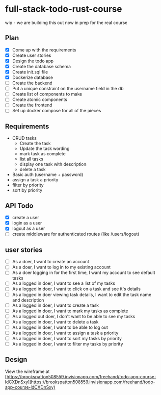 # full-stack-todo-rust-course

wip - we are building this out now in prep for the real course

## Plan

- [x] Come up with the requirements
- [x] Create user stories
- [x] Design the todo app
- [x] Create the database schema
- [x] Create init.sql file
- [x] Dockerize database
- [ ] Create the backend
- [ ] Put a unique constraint on the username field in the db
- [ ] Create list of components to make
- [ ] Create atomic components
- [ ] Create the frontend
- [ ] Set up docker compose for all of the pieces

## Requirements

- CRUD tasks
  - Create the task
  - Update the task wording
  - mark task as complete
  - list all tasks
  - display one task with description
  - delete a task
- Basic auth (username + password)
- assign a task a priority
- filter by priority
- sort by priority

## API Todo

- [x] create a user
- [x] login as a user
- [x] logout as a user
- [ ] create middleware for authenticated routes (like /users/logout)

## user stories

- [ ] As a doer, I want to create an account
- [ ] As a doer, I want to log in to my existing account
- [ ] As a doer logging in for the first time, I want my account to see default tasks
- [ ] As a logged in doer, I want to see a list of my tasks
- [ ] As a logged in doer, I want to click on a task and see it's details
- [ ] As a logged in doer viewing task details, I want to edit the task name and description
- [ ] As a logged in doer, I want to create a task
- [ ] As a logged in doer, I want to mark my tasks as complete
- [ ] As a logged out doer, I don't want to be able to see my tasks
- [ ] As a logged in doer, I want to delete a task
- [ ] As a logged in doer, I want to be able to log out
- [ ] As a logged in doer, I want to assign a task a priority
- [ ] As a logged in doer, I want to sort my tasks by priority
- [ ] As a logged in doer, I want to filter my tasks by priority

## Design

View the wireframe at [https://brookspatton508559.invisionapp.com/freehand/todo-app-course-ldCXDnSxy](https://brookspatton508559.invisionapp.com/freehand/todo-app-course-ldCXDnSxy)